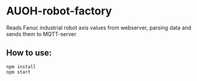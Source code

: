 # AUOH-robot-factory

Reads Fanuc industrial robot axis values from webserver, parsing data 
and sends them to MQTT-server

## How to use:

```
npm install
npm start
```
